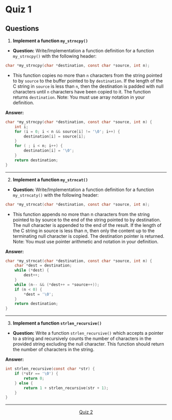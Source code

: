 # Quiz 1

## Questions 


1. **Implement a function `my_strncpy()`**
- **Question:** Write/Implementation a function definition for a function `my_strncpy()` with the following header:

```c
char *my_strncpy(char *destination, const char *source, int n);
```
- This function copies no more than `n` characters from the string pointed to by `source` to the buffer pointed to by `destination`. If the length of the C string in `source` is less than `n`, then the destination is padded with null characters until `n` characters have been copied to it. The function returns `destination`. Note: You must use array notation in your definition.

**Answer:**

```c
char *my_strncpy(char *destination, const char *source, int n) {
    int i;
    for (i = 0; i < n && source[i] != '\0'; i++) {
        destination[i] = source[i];
    }
    for ( ; i < n; i++) {
        destination[i] = '\0';
    }
    return destination;
}
```
---

2. **Implement a function `my_strncat()`**
- **Question:** Write/Implementation a function definition for a function `my_strncaty()` with the following header:
```c
char *my_strncat(char *destination, const char *source, int n);
```
- This function appends no more than n characters from the string pointed to by source to the end of the string pointed to by destination. The null character is appended to the end of the result. If the length of the C string in source is less than n, then only the content up to the terminating null character is copied. The destination pointer is returned. Note: You must use pointer arithmetic and notation in your definition.

**Answer:**
```c
char *my_strncat(char *destination, const char *source, int n) {
    char *dest = destination;
    while (*dest) {
        dest++;
    }
    while (n-- && (*dest++ = *source++));
    if (n < 0) {
        *dest = '\0';
    }
    return destination;
}
```

---
3. **Implement a function `strlen_recursive()`**
- **Question:** Write a function `strlen_recursive()` which accepts a pointer to a string and recursively counts the number of characters in the provided string excluding the null character. This function should return the number of characters in the string.

**Answer:**
```c
int strlen_recursive(const char *str) {
    if (*str == '\0') {
        return 0;
    } else {
        return 1 + strlen_recursive(str + 1);
    }
}
```

---


<p align= "center">
  <a href="">Quiz 2</a>
</p>




